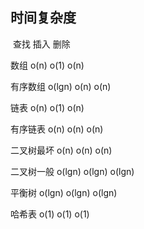 ## 时间复杂度

​					查找     插入      删除

数组            o(n)        o(1)        o(n)

有序数组     o(lgn)      o(n)        o(n)

链表            o(n)        o(1)       o(n)

有序链表      o(n)        o(n)        o(n)

二叉树最坏   o(n)        o(n)        o(n)

二叉树一般   o(lgn)     o(lgn)      o(lgn)

平衡树         o(lgn)     o(lgn)      o(lgn)

哈希表         o(1)        o(1)        o(1)
